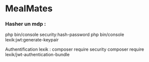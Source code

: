 # MealMates

### Hasher un mdp :
php bin/console security:hash-password
php bin/console lexik:jwt:generate-keypair


Authentification lexik :
composer require security
composer require lexik/jwt-authentication-bundle